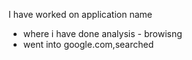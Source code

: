 I have worked on application name 
 - where i have done analysis - browisng
 - went into google.com,searched 
